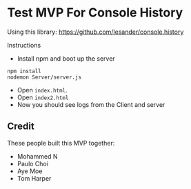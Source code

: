 # Test MVP For Console History

Using this library: https://github.com/lesander/console.history

Instructions

- Install npm and boot up the server
```
npm install
nodemon Server/server.js
```
- Open `index.html`.
- Open `index2.html`
- Now you should see logs from the Client and server

## Credit

These people built this MVP together:

- Mohammed N
- Paulo Choi
- Aye Moe
- Tom Harper

